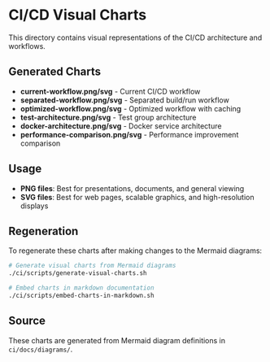 # CI/CD Visual Charts

This directory contains visual representations of the CI/CD architecture and workflows.

## Generated Charts

- **current-workflow.png/svg** - Current CI/CD workflow
- **separated-workflow.png/svg** - Separated build/run workflow
- **optimized-workflow.png/svg** - Optimized workflow with caching
- **test-architecture.png/svg** - Test group architecture
- **docker-architecture.png/svg** - Docker service architecture
- **performance-comparison.png/svg** - Performance improvement comparison

## Usage

- **PNG files**: Best for presentations, documents, and general viewing
- **SVG files**: Best for web pages, scalable graphics, and high-resolution displays

## Regeneration

To regenerate these charts after making changes to the Mermaid diagrams:

```bash
# Generate visual charts from Mermaid diagrams
./ci/scripts/generate-visual-charts.sh

# Embed charts in markdown documentation
./ci/scripts/embed-charts-in-markdown.sh
```

## Source

These charts are generated from Mermaid diagram definitions in `ci/docs/diagrams/`.
